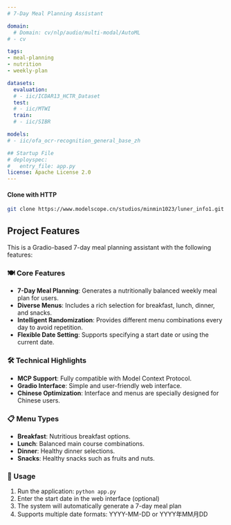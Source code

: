 ```yaml
---
# 7-Day Meal Planning Assistant

domain:
  # Domain: cv/nlp/audio/multi-modal/AutoML
# - cv

tags:
- meal-planning
- nutrition
- weekly-plan

datasets:
  evaluation:
  # - iic/ICDAR13_HCTR_Dataset
  test:
  # - iic/MTWI
  train:
  # - iic/SIBR

models:
# - iic/ofa_ocr-recognition_general_base_zh

## Startup File
# deployspec:
#   entry_file: app.py
license: Apache License 2.0
---
```


#### Clone with HTTP
```bash
git clone https://www.modelscope.cn/studios/minmin1023/luner_info1.git
```

## Project Features
This is a Gradio-based 7-day meal planning assistant with the following features:

### 🍽️ Core Features
- **7-Day Meal Planning**: Generates a nutritionally balanced weekly meal plan for users.
- **Diverse Menus**: Includes a rich selection for breakfast, lunch, dinner, and snacks.
- **Intelligent Randomization**: Provides different menu combinations every day to avoid repetition.
- **Flexible Date Setting**: Supports specifying a start date or using the current date.

### 🛠️ Technical Highlights
- **MCP Support**: Fully compatible with Model Context Protocol.
- **Gradio Interface**: Simple and user-friendly web interface.
- **Chinese Optimization**: Interface and menus are specially designed for Chinese users.

### 📋 Menu Types
- **Breakfast**: Nutritious breakfast options.
- **Lunch**: Balanced main course combinations.
- **Dinner**: Healthy dinner selections.
- **Snacks**: Healthy snacks such as fruits and nuts.

### 🚀 Usage
1. Run the application: `python app.py`
2. Enter the start date in the web interface (optional)
3. The system will automatically generate a 7-day meal plan
4. Supports multiple date formats: YYYY-MM-DD or YYYY年MM月DD
